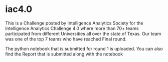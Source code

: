 # iac4.0

This is a Challenge posted by Intelligence Analytics Society for the Intelligence Analytics Challenge 4.0 where more than 
70+ teams participated from different Universities all over the state of Texas. Our team was one of the top 7 teams who have reached 
Final round.

The python notebook that is submitted for round 1 is uploaded.
You can also find the Report that is submitted along with the notebook

